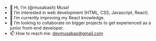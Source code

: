 - 👋 Hi, I’m (@musabash) Musa!
- 👀 I’m interested in web development (HTML, CSS, Javascript, React).
- 🌱 I’m currently improving my React knowledge.
- 💞️ I’m looking to collaborate on bigger projects to get experienced as a junior front-end developer.
- 📫 How to reach me: devmusabas@gmail.com

<!---
musabash/musabash is a ✨ special ✨ repository because its `README.md` (this file) appears on your GitHub profile.
You can click the Preview link to take a look at your changes.
--->
